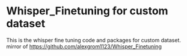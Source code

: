 # Whisper_Finetuning for custom dataset
This is the whisper fine tuning code and packages for custom dataset.
mirror of https://github.com/alexgrom1123/Whisper_Finetuning
